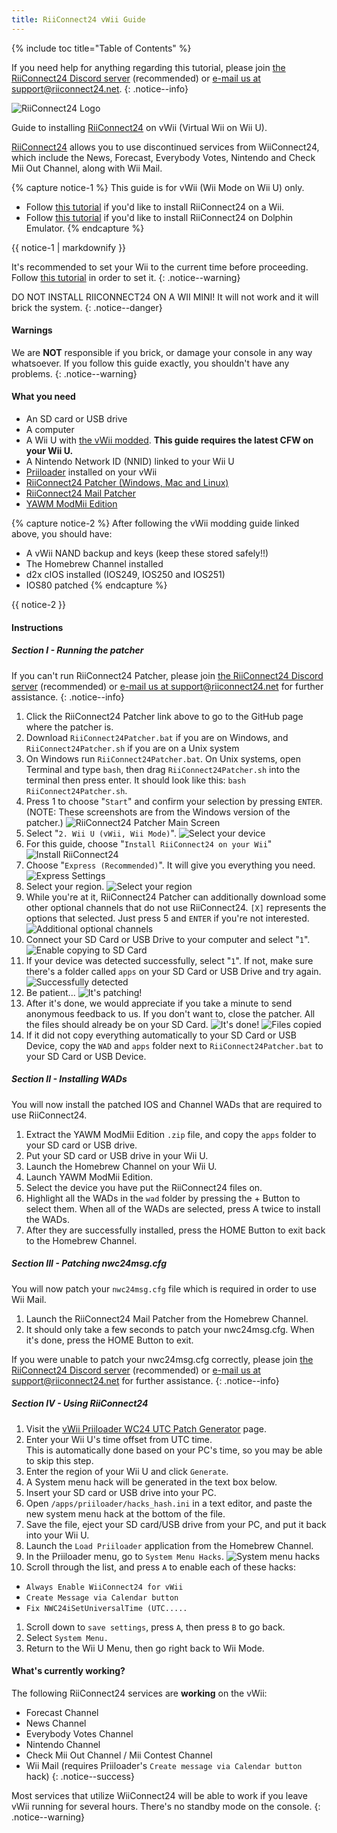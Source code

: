 ```yaml
---
title: RiiConnect24 vWii Guide
---
```


{% include toc title="Table of Contents" %}

If you need help for anything regarding this tutorial, please join [the RiiConnect24 Discord server](https://discord.gg/rc24) (recommended) or [e-mail us at support@riiconnect24.net](mailto:support@riiconnect24.net).
{: .notice--info}

![RiiConnect24 Logo](/images/riiconnect24/WiiRC24Logo.jpg)

Guide to installing [RiiConnect24](https://rc24.xyz) on vWii (Virtual Wii on Wii U).

[RiiConnect24](https://rc24.xyz/) allows you to use discontinued services from WiiConnect24, which include the News, Forecast, Everybody Votes, Nintendo and Check Mii Out Channel, along with Wii Mail.

{% capture notice-1 %}
This guide is for vWii (Wii Mode on Wii U) only.

- Follow [this tutorial](riiconnect24) if you'd like to install RiiConnect24 on a Wii.
- Follow [this tutorial](riiconnect24-dolphin) if you'd like to install RiiConnect24 on Dolphin Emulator.
{% endcapture %}

<div class="notice--warning">{{ notice-1 | markdownify }}</div>

It's recommended to set your Wii to the current time before proceeding. Follow [this tutorial](rtc) in order to set it.
{: .notice--warning}

DO NOT INSTALL RIICONNECT24 ON A WII MINI! It will not work and it will brick the system.
{: .notice--danger}

#### Warnings

We are **NOT** responsible if you brick, or damage your console in any way whatsoever. If you follow this guide exactly, you shouldn't have any problems.
{: .notice--warning}

#### What you need

* An SD card or USB drive
* A computer
* A Wii U with [the vWii modded](https://wiiu.hacks.guide/#/vwii-modding). **This guide requires the latest CFW on your Wii U.**
* A Nintendo Network ID (NNID) linked to your Wii U
* [Priiloader](priiloader) installed on your vWii
* [RiiConnect24 Patcher (Windows, Mac and Linux)](https://github.com/riiconnect24/RiiConnect24-Patcher/releases)
* [RiiConnect24 Mail Patcher](https://oscwii.org/library/app/Mail-Patcher)
* [YAWM ModMii Edition](https://oscwii.org/library/app/yawmme)

{% capture notice-2 %}
After following the vWii modding guide linked above, you should have:
* A vWii NAND backup and keys (keep these stored safely!!)
* The Homebrew Channel installed
* d2x cIOS installed (IOS249, IOS250 and IOS251)
* IOS80 patched
{% endcapture %}

<div class="notice" markdown="1">{{ notice-2 }}</div>

#### Instructions

##### Section I - Running the patcher

If you can't run RiiConnect24 Patcher, please join [the RiiConnect24 Discord server](https://discord.gg/rc24) (recommended) or [e-mail us at support@riiconnect24.net](mailto:support@riiconnect24.net) for further assistance.
{: .notice--info}

1. Click the RiiConnect24 Patcher link above to go to the GitHub page where the patcher is.
2. Download `RiiConnect24Patcher.bat` if you are on Windows, and `RiiConnect24Patcher.sh` if you are on a Unix system
3. On Windows run `RiiConnect24Patcher.bat`. On Unix systems, open Terminal and type `bash`, then drag `RiiConnect24Patcher.sh` into the terminal then press enter. It should look like this: `bash RiiConnect24Patcher.sh`.
4. Press 1 to choose "`Start`" and confirm your selection by pressing `ENTER`. (NOTE: These screenshots are from the Windows version of the patcher.)
![RiiConnect24 Patcher Main Screen](/images/riiconnect24/patcher/1.JPG)
5. Select "`2. Wii U (vWii, Wii Mode)`".
![Select your device](/images/riiconnect24/patcher/2.JPG)
6. For this guide, choose "`Install RiiConnect24 on your Wii`"
![Install RiiConnect24](/images/riiconnect24/patcher/3.JPG)
7. Choose "`Express (Recommended)`". It will give you everything you need.
![Express Settings](/images/riiconnect24/patcher/4.JPG)
8. Select your region.
![Select your region](/images/riiconnect24/patcher/5.JPG)
9. While you're at it, RiiConnect24 Patcher can additionally download some other optional channels that do not use RiiConnect24. `[X]` represents the options that selected. Just press 5 and `ENTER` if you're not interested.
![Additional optional channels](/images/riiconnect24/patcher/6.JPG)
10. Connect your SD Card or USB Drive to your computer and select "`1`".
![Enable copying to SD Card](/images/riiconnect24/patcher/7.JPG)
11. If your device was detected successfully, select "`1`". If not, make sure there's a folder called `apps` on your SD Card or USB Drive and try again.
![Successfully detected](/images/riiconnect24/patcher/8.JPG)
12. Be patient...
![It's patching!](/images/riiconnect24/patcher/9.JPG)
13. After it's done, we would appreciate if you take a minute to send anonymous feedback to us.  If you don't want to, close the patcher. All the files should already be on your SD Card.
![It's done!](/images/riiconnect24/patcher/10.JPG)
![Files copied](/images/riiconnect24/patcher/11.PNG)
14. If it did not copy everything automatically to your SD Card or USB Device, copy the `WAD` and `apps` folder next to `RiiConnect24Patcher.bat` to your SD Card or USB Device.

##### Section II - Installing WADs

You will now install the patched IOS and Channel WADs that are required to use RiiConnect24.

1. Extract the YAWM ModMii Edition `.zip` file, and copy the `apps` folder to your SD card or USB drive.
1. Put your SD card or USB drive in your Wii U.
1. Launch the Homebrew Channel on your Wii U.
1. Launch YAWM ModMii Edition.
1. Select the device you have put the RiiConnect24 files on.
1. Highlight all the WADs in the `wad` folder by pressing the + Button to select them. When all of the WADs are selected, press A twice to install the WADs.
1. After they are successfully installed, press the HOME Button to exit back to the Homebrew Channel.

##### Section III - Patching nwc24msg.cfg

You will now patch your `nwc24msg.cfg` file which is required in order to use Wii Mail.

1. Launch the RiiConnect24 Mail Patcher from the Homebrew Channel.
2. It should only take a few seconds to patch your nwc24msg.cfg. When it's done, press the HOME Button to exit.

If you were unable to patch your nwc24msg.cfg correctly, please join [the RiiConnect24 Discord server](https://discord.gg/rc24) (recommended) or [e-mail us at support@riiconnect24.net](mailto:support@riiconnect24.net) for further assistance.
{: .notice--info}

##### Section IV - Using RiiConnect24

1. Visit the [vWii Priiloader WC24 UTC Patch Generator](https://garyodernichts.github.io/priiloader-patch-gen/) page.
1. Enter your Wii U's time offset from UTC time. <br>
This is automatically done based on your PC's time, so you may be able to skip this step.
1. Enter the region of your Wii U and click `Generate`.
1. A System menu hack will be generated in the text box below.
1. Insert your SD card or USB drive into your PC.
1. Open `/apps/priiloader/hacks_hash.ini` in a text editor, and paste the new system menu hack at the bottom of the file.
1. Save the file, eject your SD card/USB drive from your PC, and put it back into your Wii U.
1. Launch the `Load Priiloader` application from the Homebrew Channel.
1. In the Priiloader menu, go to `System Menu Hacks`.
   ![System menu hacks](/images/Priiloader/system_menu_hacks.png)
1. Scroll through the list, and press `A` to enable each of these hacks:
  + `Always Enable WiiConnect24 for vWii`
  + `Create Message via Calendar button`
  + `Fix NWC24iSetUniversalTime (UTC.....`
1. Scroll down to `save settings`, press `A`, then press `B` to go back.
1. Select `System Menu.`
1. Return to the Wii U Menu, then go right back to Wii Mode.

#### What's currently working?
The following RiiConnect24 services are **working** on the vWii:
* Forecast Channel 
* News Channel
* Everybody Votes Channel
* Nintendo Channel
* Check Mii Out Channel / Mii Contest Channel
* Wii Mail (requires Priiloader's `Create message via Calendar button` hack)
{: .notice--success}

Most services that utilize WiiConnect24 will be able to work if you leave vWii running for several hours. There's no standby mode on the console.
{: .notice--warning}
